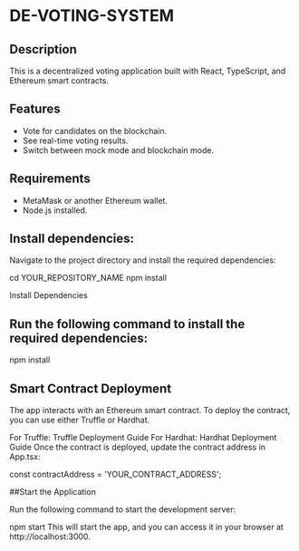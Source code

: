 # DE-VOTING-SYSTEM


## Description
This is a decentralized voting application built with React, TypeScript, and Ethereum smart contracts.

## Features
- Vote for candidates on the blockchain.
- See real-time voting results.
- Switch between mock mode and blockchain mode.

## Requirements
- MetaMask or another Ethereum wallet.
- Node.js installed.

## Install dependencies:

Navigate to the project directory and install the required dependencies:

cd YOUR_REPOSITORY_NAME
npm install

Install Dependencies

## Run the following command to install the required dependencies:

npm install


## Smart Contract Deployment

The app interacts with an Ethereum smart contract. To deploy the contract, you can use either Truffle or Hardhat.

For Truffle: Truffle Deployment Guide
For Hardhat: Hardhat Deployment Guide
Once the contract is deployed, update the contract address in App.tsx:


const contractAddress = 'YOUR_CONTRACT_ADDRESS';

##Start the Application

Run the following command to start the development server:


npm start
This will start the app, and you can access it in your browser at http://localhost:3000.


